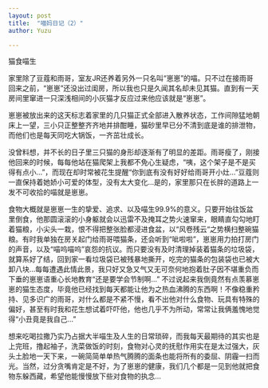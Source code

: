 ```yaml
---
layout: post
title:  "喵妈日记（2）"
author: Yuzu

---
```

猫食喵生

家里除了豆蔻和雨哥，室友JR还养着另外一只名叫“崽崽”的喵。只不过在接雨哥回来之前，“崽崽”还没出过闺房，所以我也只是久闻其名却未见其猫。直到有一天房间里窜进一只深浅相间的小灰猫才反应过来他应该就是“崽崽”。

崽崽被放出来的这天标志着家里的几只猫正式全部进入散养状态，工作间隙猛地朝床上一望，三小只正整整齐齐地并排酣睡，猫砂里早已分不清到底是谁的排泄物，而他们也是每天同吃大锅饭，一齐茁壮成长。

没曾料想，并不长的日子里三只猫的身形却逐渐有了明显的差距。雨哥瘦了，刚接他回来的时候，每每他站在猫爬架上我都不免心生疑虑，“咦，这个架子是不是买得有点小…”，而现在却时常被花生提醒“你到底有没有好好给雨哥开小灶…”豆蔻则一直保持着她娇小可爱的体型，没有太大变化…是的，家里那只在长胖的道路上一发不可收拾的喵就是崽崽。

食物大概就是崽崽一生的挚爱、追求、以及喵生99.9%的意义。只要开始往饭盆里倒食，他那圆滚滚的小身躯就会以迅雷不及掩耳之势火速窜来，眼睛直勾勾地盯着猫粮，小尖头一栽，恨不得把整张脸都浸进食盆，以“风卷残云“之势横扫整碗猫粮。有时我单独在房关起门给雨哥喂猫条，还会听到“呲啦啦”，崽崽用力拍打房门的声音，以及“喵呜喵呜”哀怨的抗议。而只要没有及时清理掉装着猫条的垃圾袋，就算系好了结，回到家一看垃圾袋已被残暴地撕开，吃完的猫条的包装袋也已被大卸八块…每每遭遇此情此景，我只好又急又气又无可奈何地抱着肚子因不堪重负而下垂的崽崽语重心长地教育“还是要学会节制啊…”
不过说起来我倒竟然有点羡慕崽崽的猫生态度，毕竟他已经找到每天都能让他为之热血沸腾的东西啊！不像稳重矜持、见多识广的雨哥，对什么都是不紧不慢，看不出他对什么食物、玩具有特殊的偏好，甚至有时我和花生想试着吓吓他，他也几乎不为所动，常常让我俩羞愧地觉得“小丑竟是我自己…”

想来吃喝拉撒乃实乃占据大半喵生及人生的日常琐碎，而我每天最期待的其实也是上完班，撸起袖子，洗菜做饭的时刻，食物对心灵的抚慰作用实在是太过强大，灰头土脸地一天下来，一碗简简单单热气腾腾的面条也能将所有的委屈、阴霾一扫而光。当然，过分贪嘴肯定是不好，为了崽崽的健康，我们几个都是一见到他就把食物东躲西藏，希望他能慢慢放下些对食物的执念…

